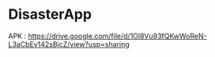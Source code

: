 # DisasterApp
APK : https://drive.google.com/file/d/1Ol8Vu93fQKwWoReN-L3aCbEv142sBjcZ/view?usp=sharing
